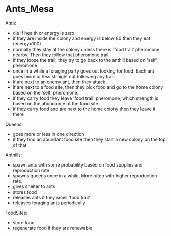 # Ants_Mesa

Ants:
- die if health or energy is zero
- if they are inside the colony and energy is below 80 then they eat (energy=100)
- normally they stay at the colony unless there is 'food trail' pheromone nearby. Then they follow that pheromone trail.
- if they loose the trail, they try to go back to the anthill based on 'self' pheromone
- once in a while a foraging party goes out looking for food. Each ant goes more or less straight not following any trail.
- if are next to an enemy ant, then they attack
- if are next to a food site, then they pick food and go to the home colony based on the 'self' pheromone.
- if they carry food they leave 'food trail' pheromone, which strength is based on the abundance of the food site.
- if they carry food and are next to the home colony then they leave it there

Queens:
- goes more or less in one direction
- if they find an abundant food site then they start a new colony on the top of that  

Anthills:
- spawn ants with some probability based on food supplies and reproduction rate 
- spawns queens once in a while. More often with higher reproduction rate.
- gives shelter to ants
- stores food
- releases ants if they smell 'food trail'
- releases foraging ants periodically

FoodSites:
- store food
- regenerate food if they are renewable
